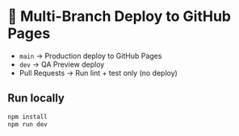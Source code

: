 # 🚀 Multi-Branch Deploy to GitHub Pages

- `main` → Production deploy to GitHub Pages  
- `dev` → QA Preview deploy  
- Pull Requests → Run lint + test only (no deploy)  

## Run locally
```bash
npm install
npm run dev
